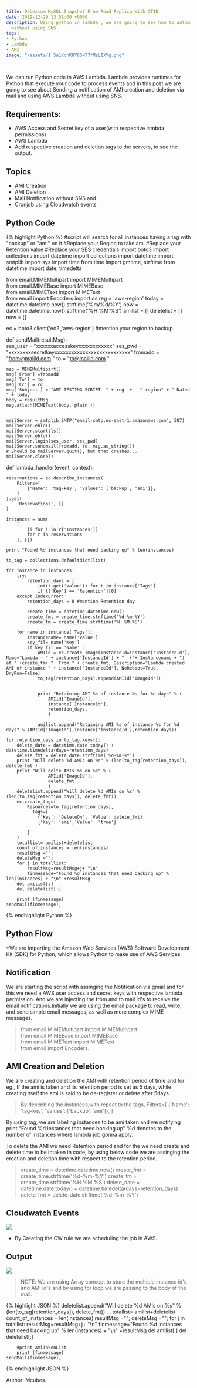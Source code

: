 ```yaml
---
title: Debezium MySQL Snapshot From Read Replica With GTID
date: 2019-12-29 13:51:00 +0000
description: Using python in lambda , we are going to see how to automate the ami creation and deletion with email notification 
  without using SNS.
tags:
- Python
- Lambda
- AMI
image: "/assets/1_Sa1KcnK8Y65wT7fMsLIXYg.png"

---
```

We can run Python code in AWS Lambda. Lambda provides runtimes for Python that execute your code to process events and in this post
we are going to see about Sending a notification of AMI creation and deletion via mail and using AWS Lambda without using SNS.

## Requirements:
* AWS Access and Secret key of a user(with respective lambda permissions)
* AWS Lambda
* Add respective creation and deletion tags to the servers, to see the output.

## Topics
* AMI Creation
* AMI Deletion
* Mail Notification without SNS and
* Cronjob using Cloudwatch events


## Python Code
{% highlight Python %}
#script will search for all instances having a tag with "backup" or "ami" on it
#Replace your Region to take ami
#Replace your Retention value 
#Replace your SES credentials
import boto3 
import collections 
import datetime 
import collections 
import datetime 
import smtplib
import sys 
import time
from time import gmtime, strftime
from datetime import date, timedelta

from email.MIMEMultipart import MIMEMultipart  
from email.MIMEBase import MIMEBase  
from email.MIMEText import MIMEText  
from email import Encoders
import os
reg = 'aws-region'
today = datetime.datetime.now().strftime('%m/%d/%Y')
now = datetime.datetime.now().strftime('%H:%M:%S')
amilist = []
deletelist = []
now = []

ec = boto3.client('ec2','aws-region') #mention your region to backup

def sendMail(resultMsg):    
    ses_user = "xxxxxxaccesskeyxxxxxxxxxxxx"
    ses_pwd = "xxxxxxxxsecretkeyxxxxxxxxxxxxxxxxxxxxxxxxxxx"
    fromadd = "from@mailid.com "
    to = "to@mailid.com "


    msg = MIMEMultipart()
    msg['From'] =fromadd
    msg['To'] = to
    msg['Cc'] = cc
    msg['Subject'] = "AMI TESTING SCRIPT- " + reg  +   " region" + " Dated " + today 
    body = resultMsg
    msg.attach(MIMEText(body,'plain'))
       
       
    mailServer = smtplib.SMTP("email-smtp.us-east-1.amazonaws.com", 587)
    mailServer.ehlo()
    mailServer.starttls()
    mailServer.ehlo()
    mailServer.login(ses_user, ses_pwd)
    mailServer.sendmail(fromadd, to, msg.as_string())
    # Should be mailServer.quit(), but that crashes...
    mailServer.close()


def lambda_handler(event, context):
    
    reservations = ec.describe_instances(
        Filters=[
            {'Name': 'tag-key', 'Values': ['backup', 'ami']},
        ]
    ).get(
        'Reservations', []
    )

    instances = sum(
        [
            [i for i in r['Instances']]
            for r in reservations
        ], [])

    print "Found %d instances that need backing up" % len(instances)

    to_tag = collections.defaultdict(list)

    for instance in instances:
        try:
            retention_days = [
                int(t.get('Value')) for t in instance['Tags']
                if t['Key'] == 'Retention'][0]
        except IndexError:
            retention_days = 0 #mention Retention day
            
            create_time = datetime.datetime.now()
            create_fmt = create_time.strftime('%d-%m-%Y')
            create_tm = create_time.strftime('%H.%M.%S')
       
        for name in instance['Tags']:
            Instancename= name['Value']
            key_fil= name['Key']
            if key_fil == 'Name' :
                AMIid = ec.create_image(InstanceId=instance['InstanceId'], Name="Lambda - " + instance['InstanceId'] + "  ("+ Instancename + ")   at " +create_tm+ "  From " + create_fmt, Description="Lambda created AMI of instance " + instance['InstanceId'], NoReboot=True, DryRun=False)
                to_tag[retention_days].append(AMIid['ImageId'])
                
            
                print "Retaining AMI %s of instance %s for %d days" % (
                    AMIid['ImageId'],
                    instance['InstanceId'],
                    retention_days,
                    )
                    
                amilist.append("Retaining AMI %s of instance %s for %d days" % (AMIid['ImageId'],instance['InstanceId'],retention_days))

    for retention_days in to_tag.keys():
        delete_date = datetime.date.today() + datetime.timedelta(days=retention_days)
        delete_fmt = delete_date.strftime('%d-%m-%Y')
        print "Will delete %d AMIs on %s" % (len(to_tag[retention_days]), delete_fmt ) 
        print "Will delte AMIs %s on %s" % (
                    AMIid['ImageId'],
                    delete_fmt
                    )
        deletelist.append("Will delete %d AMIs on %s" % (len(to_tag[retention_days]), delete_fmt))
        ec.create_tags(
            Resources=to_tag[retention_days],
              Tags=[
                {'Key': 'DeleteOn', 'Value': delete_fmt},
                {'Key': 'ami','Value': 'true'}
               
            ]
        )
        totallist= amilist+deletelist
        count_of_instances = len(instances)
        resultMsg ="";
        deleteMsg ="";
        for j in totallist:
            resultMsg=resultMsg+j+ "\n"
            finmessage="Found %d instances that need backing up" % len(instances) + "\n" +resultMsg
        del amilist[:]
        del deletelist[:]
         
        print (finmessage)
    sendMail(finmessage);
 {% endhighlight Python %}
 
 ## Python Flow
  *We are importing the Amazon Web Services (AWS) Software Development Kit (SDK) for Python, which allows Python to make use of AWS Services
 ## Notification
We are starting the script with assinging the Notification via gmail and for this we need a AWS user access and secret keys with respective lambda permission.
And we are injecting the from and to mail id's to receive the email notifications.Initially we are using the email package to read, write, and send simple email messages, 
as well as more complex MIME messages.
> from email.MIMEMultipart import MIMEMultipart  
from email.MIMEBase import MIMEBase  
from email.MIMEText import MIMEText  
from email import Encoders.
## AMI Creation and Deletion
We are creating and deletion the AMI with retention period of time and for eg., If the ami is taken and its retention period is set as 5 days,
while creating itself the ami is said to be de-register or delete after 5days.
> By describing the instances,with repect to the tags,
Filters=[
            {'Name': 'tag-key', 'Values': ['backup', 'ami']},
        ]
    
By using tag, we are labeling instances to be ami taken and we notifying  print "Found %d instances that need backing up" 
%d denotes to the number of instances where lambda job gonna apply.

To delete the AMI we need Retention period and for the we need create and delete time to be intaken in code, by using below code
we are assinging the creation and deletion time with respect to the retention period.
> create_time = datetime.datetime.now()
            create_fmt = create_time.strftime('%d-%m-%Y')
            create_tm = create_time.strftime('%H.%M.%S')
 delete_date = datetime.date.today() + datetime.timedelta(days=retention_days)
        delete_fmt = delete_date.strftime('%d-%m-%Y')    
        
## Cloudwatch Events
![](/assets/cloudwatch-scheduled-event-triggering-lambda.png)
* By Creating the CW rule we are scheduling the job in AWS.

## Output
![](/assets/Capture1.JPG)

> NOTE:
We are using Array concept to store the multiple instance id's and AMI id's and by using for loop we are passing to the body of the mail.

{% highlight JSON %}
deletelist.append("Will delete %d AMIs on %s" % (len(to_tag[retention_days]), delete_fmt))
.
.
totallist= amilist+deletelist
        count_of_instances = len(instances)
        resultMsg ="";
        deleteMsg ="";
        for j in totallist:
            resultMsg=resultMsg+j+ "\n"
            finmessage="Found %d instances that need backing up" % len(instances) + "\n" +resultMsg
        del amilist[:]
        del deletelist[:]
         
        #print amiTakenList  
        print (finmessage)
    sendMail(finmessage);
{% endhighlight JSON %}    

Author:
Mcubes.

 
 
